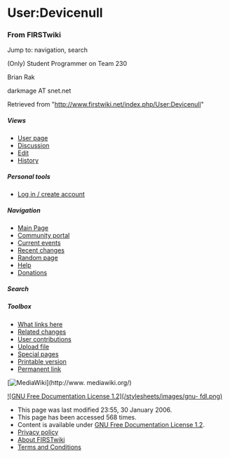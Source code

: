 # User:Devicenull

### From FIRSTwiki

Jump to: navigation, search

(Only) Student Programmer on Team 230

Brian Rak

darkmage AT snet.net

Retrieved from "<http://www.firstwiki.net/index.php/User:Devicenull>"

##### Views

  * [User page](/index.php/User:Devicenull)
  * [Discussion](/index.php/User_talk:Devicenull)
  * [Edit](/index.php?title=User:Devicenull&action=edit)
  * [History](/index.php?title=User:Devicenull&action=history)

##### Personal tools

  * [Log in / create account](/index.php?title=Special:Userlogin&returnto=User:Devicenull)

[](/index.php/Main_Page "Main Page" )

##### Navigation

  * [Main Page](/index.php/Main_Page)
  * [Community portal](/index.php/FIRSTwiki:Community_portal)
  * [Current events](/index.php/Current_events)
  * [Recent changes](/index.php/Special:Recentchanges)
  * [Random page](/index.php/Special:Random)
  * [Help](/index.php/Help:Contents)
  * [Donations](/index.php/FIRSTwiki:Site_support)

##### Search



##### Toolbox

  * [What links here](/index.php/Special:Whatlinkshere/User:Devicenull)
  * [Related changes](/index.php/Special:Recentchangeslinked/User:Devicenull)
  * [User contributions](/index.php/Special:Contributions/Devicenull)
  * [Upload file](/index.php/Special:Upload)
  * [Special pages](/index.php/Special:Specialpages)
  * [Printable version](/index.php?title=User:Devicenull&printable=yes)
  * [Permanent link](/index.php?title=User:Devicenull&oldid=43145)

[![MediaWiki](/skins/common/images/poweredby_mediawiki_88x31.png)](http://www.
mediawiki.org/)

[![GNU Free Documentation License 1.2](/stylesheets/images/gnu-
fdl.png)](http://www.gnu.org/copyleft/fdl.html)

  * This page was last modified 23:55, 30 January 2006.
  * This page has been accessed 568 times.
  * Content is available under [GNU Free Documentation License 1.2](http://www.gnu.org/copyleft/fdl.html "http://www.gnu.org/copyleft/fdl.html" ).
  * [Privacy policy](/index.php/FIRSTwiki:Privacy_policy "FIRSTwiki:Privacy policy" )
  * [About FIRSTwiki](/index.php/FIRSTwiki:About "FIRSTwiki:About" )
  * [Terms and Conditions](/index.php/FIRSTwiki:Terms_and_conditions "FIRSTwiki:Terms and conditions" )

